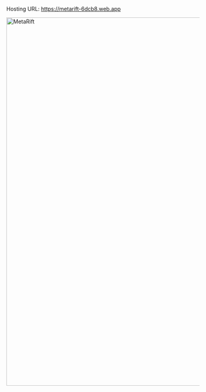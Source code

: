 Hosting URL: https://metarift-6dcb8.web.app

<img width="959" alt="MetaRift" src="https://github.com/user-attachments/assets/3d05783b-197e-4505-8ebf-59920e069093" />
